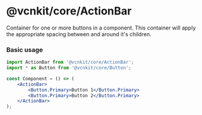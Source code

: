 # @vcnkit/core/ActionBar

Container for one or more buttons in a component. This container will apply the appropriate spacing between and around it's children.

### Basic usage

```jsx
import ActionBar from '@vcnkit/core/ActionBar';
import * as Button from '@vcnkit/core/Button';

const Component = () => (
    <ActionBar>
        <Button.Primary>Button 1</Button.Primary>
        <Button.Primary>Button 2</Button.Primary>
    </ActionBar>
);
```
